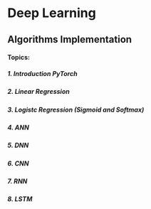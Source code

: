 # Deep Learning
## Algorithms Implementation
#### Topics:
##### 1. Introduction PyTorch
##### 2. Linear Regression
##### 3. Logistc Regression (Sigmoid and Softmax)
##### 4. ANN
##### 5. DNN
##### 6. CNN
##### 7. RNN
##### 8. LSTM

